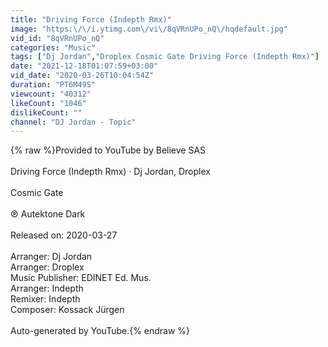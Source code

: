 ```yaml
---
title: "Driving Force (Indepth Rmx)"
image: "https:\/\/i.ytimg.com\/vi\/8qVRnUPo_nQ\/hqdefault.jpg"
vid_id: "8qVRnUPo_nQ"
categories: "Music"
tags: ["Dj Jordan","Droplex Cosmic Gate Driving Force (Indepth Rmx)"]
date: "2021-12-18T01:07:59+03:00"
vid_date: "2020-03-26T10:04:54Z"
duration: "PT6M49S"
viewcount: "40312"
likeCount: "1046"
dislikeCount: ""
channel: "DJ Jordan - Topic"
---
```

{% raw %}Provided to YouTube by Believe SAS<br /><br />Driving Force (Indepth Rmx) · Dj Jordan, Droplex<br /><br />Cosmic Gate<br /><br />℗ Autektone Dark<br /><br />Released on: 2020-03-27<br /><br />Arranger: Dj Jordan<br />Arranger: Droplex<br />Music Publisher: EDINET Ed. Mus.<br />Arranger: Indepth<br />Remixer: Indepth<br />Composer: Kossack Jürgen<br /><br />Auto-generated by YouTube.{% endraw %}
